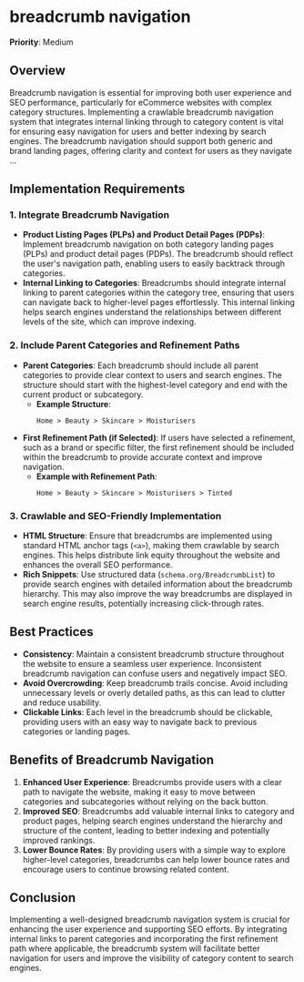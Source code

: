 
# breadcrumb navigation

**Priority**: Medium

## Overview

Breadcrumb navigation is essential for improving both user experience and SEO performance, particularly for eCommerce websites with complex category structures. Implementing a crawlable breadcrumb navigation system that integrates internal linking through to category content is vital for ensuring easy navigation for users and better indexing by search engines. The breadcrumb navigation should support both generic and brand landing pages, offering clarity and context for users as they navigate ...

## Implementation Requirements

### 1. Integrate Breadcrumb Navigation

- **Product Listing Pages (PLPs) and Product Detail Pages (PDPs)**: Implement breadcrumb navigation on both category landing pages (PLPs) and product detail pages (PDPs). The breadcrumb should reflect the user's navigation path, enabling users to easily backtrack through categories.
- **Internal Linking to Categories**: Breadcrumbs should integrate internal linking to parent categories within the category tree, ensuring that users can navigate back to higher-level pages effortlessly. This internal linking helps search engines understand the relationships between different levels of the site, which can improve indexing.

### 2. Include Parent Categories and Refinement Paths

- **Parent Categories**: Each breadcrumb should include all parent categories to provide clear context to users and search engines. The structure should start with the highest-level category and end with the current product or subcategory.
  - **Example Structure**:
    ```
    Home > Beauty > Skincare > Moisturisers
    ```
- **First Refinement Path (if Selected)**: If users have selected a refinement, such as a brand or specific filter, the first refinement should be included within the breadcrumb to provide accurate context and improve navigation.
  - **Example with Refinement Path**:
    ```
    Home > Beauty > Skincare > Moisturisers > Tinted
    ```

### 3. Crawlable and SEO-Friendly Implementation

- **HTML Structure**: Ensure that breadcrumbs are implemented using standard HTML anchor tags (`<a>`), making them crawlable by search engines. This helps distribute link equity throughout the website and enhances the overall SEO performance.
- **Rich Snippets**: Use structured data (`schema.org/BreadcrumbList`) to provide search engines with detailed information about the breadcrumb hierarchy. This may also improve the way breadcrumbs are displayed in search engine results, potentially increasing click-through rates.

## Best Practices

- **Consistency**: Maintain a consistent breadcrumb structure throughout the website to ensure a seamless user experience. Inconsistent breadcrumb navigation can confuse users and negatively impact SEO.
- **Avoid Overcrowding**: Keep breadcrumb trails concise. Avoid including unnecessary levels or overly detailed paths, as this can lead to clutter and reduce usability.
- **Clickable Links**: Each level in the breadcrumb should be clickable, providing users with an easy way to navigate back to previous categories or landing pages.

## Benefits of Breadcrumb Navigation

1. **Enhanced User Experience**: Breadcrumbs provide users with a clear path to navigate the website, making it easy to move between categories and subcategories without relying on the back button.
2. **Improved SEO**: Breadcrumbs add valuable internal links to category and product pages, helping search engines understand the hierarchy and structure of the content, leading to better indexing and potentially improved rankings.
3. **Lower Bounce Rates**: By providing users with a simple way to explore higher-level categories, breadcrumbs can help lower bounce rates and encourage users to continue browsing related content.

## Conclusion

Implementing a well-designed breadcrumb navigation system is crucial for enhancing the user experience and supporting SEO efforts. By integrating internal links to parent categories and incorporating the first refinement path where applicable, the breadcrumb system will facilitate better navigation for users and improve the visibility of category content to search engines.
